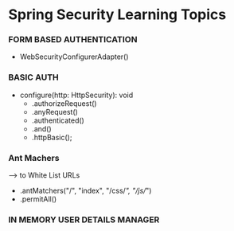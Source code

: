 # Spring Security Learning Topics
### FORM BASED AUTHENTICATION
* WebSecurityConfigurerAdapter()
### BASIC AUTH
* configure(http: HttpSecurity): void
  * .authorizeRequest()
  * .anyRequest()
  * .authenticated()
  * .and()
  * .httpBasic();
### Ant Machers 
--> to White List URLs
  * .antMatchers("/", "index", "/css/*", "/js/*")
  * .permitAll()
### IN MEMORY USER DETAILS MANAGER
